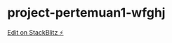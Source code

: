 # project-pertemuan1-wfghj

[Edit on StackBlitz ⚡️](https://stackblitz.com/edit/project-pertemuan1-wfghj-pfxpw1)